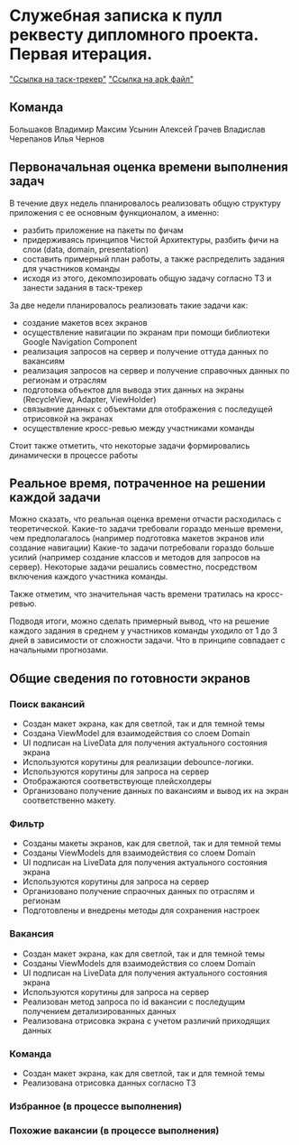 # Cлужебная записка к пулл реквесту дипломного проекта. Первая итерация.

["Ссылка на таск-трекер"](https://github.com/users/vladalexeco/projects/1/views/1)
["Ссылка на apk файл"](https://drive.google.com/file/d/1sK0S3JVG68-wWCdoIiCragOsiTd-eB6B/view?usp=sharing)

## Команда

Большаков Владимир
Максим Усынин
Алексей Грачев
Владислав Черепанов
Илья Чернов

## Первоначальная оценка времени выполнения задач

В течение двух недель планировалось реализовать общую структуру приложения с ее
основным функционалом, а именно:
- разбить приложение на пакеты по фичам
- придерживаясь принципов Чистой Архитектуры, разбить фичи на слои (data, domain, presentation)
- составить примерный план работы, а также распределить задания для участников команды
- исходя из этого, декомпозировать общую задачу согласно ТЗ и занести задания в таск-трекер

За две недели планировалось реализовать такие задачи как:
- создание макетов всех экранов
- осуществление навигации по экранам при помощи библиотеки Google Navigation Component
- реализация запросов на сервер и получение оттуда данных по вакансиям
- реализация запросов на сервер и получение справочных данных по регионам и отраслям
- подготовка объектов для вывода этих данных на экраны (RecycleView, Adapter, ViewHolder)
- связывние данных с объектами для отображения с последущей отрисовкой на экранах
- осуществление кросс-ревью между участниками команды

Стоит также отметить, что некоторые задачи формировались динамически в процессе работы

## Реальное время, потраченное на решении каждой задачи

Можно сказать, что реальная оценка времени отчасти расходилась с теоретической. Какие-то задачи
требовали гораздо меньше времени, чем предполагалось (например подготовка макетов экранов или
создание навигации) Какие-то задачи потребовали гораздо больше усилий (например создание классов
и методов для запросов на сервер). Некоторые задачи решались совместно, посредством включения
каждого участника команды.

Также отметим, что значительная часть времени тратилась на кросс-ревью. 

Подводя итоги, можно сделать примерный вывод, что на решение каждого
задания в среднем у участников команды уходило от 1 до 3 дней в зависимости от сложности задачи. 
Что в принципе совпадает с начальными прогнозами.

## Общие сведения по готовности экранов

### Поиск вакансий
- Создан макет экрана, как для светлой, так и для темной темы
- Создана ViewModel для взаимодействия со слоем Domain
- UI подписан на LiveData для получения актуального состояния экрана
- Используются корутины для реализации debounce-логики. 
- Используются корутины для запроса на сервер
- Отображаются соответвствующе плейсхолдеры
- Организовано получение данных по вакансиям и вывод их на экран соответственно макету.

### Фильтр
- Созданы макеты экранов, как для светлой, так и для темной темы
- Созданы ViewModels для взаимодействия со слоем Domain
- UI подписан на LiveData для получения актуального состояния экрана
- Используются корутины для запроса на сервер
- Организовано получение спраочных данных по отраслям и регионам
- Подготовлены и внедрены методы для сохранения настроек

### Вакансия
- Создан макет экрана, как для светлой, так и для темной темы
- Созданы ViewModels для взаимодействия со слоем Domain
- UI подписан на LiveData для получения актуального состояния экрана
- Используются корутины для запроса на сервер
- Реализован метод запроса по id вакансии с последущим получением детализированных данных
- Реализована отрисовка экрана с учетом различий приходящих данных 

### Команда
- Создан макет экрана, как для светлой, так и для темной темы
- Реализована отрисовка данных согласно ТЗ

### Избранное (в процессе выполнения)


### Похожие вакансии (в процессе выполнения)









